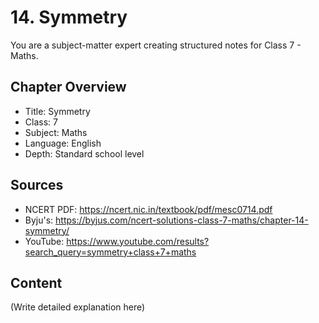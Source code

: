 # 14. Symmetry

You are a subject-matter expert creating structured notes for Class 7 - Maths.

## Chapter Overview
- Title: Symmetry
- Class: 7
- Subject: Maths
- Language: English
- Depth: Standard school level

## Sources
- NCERT PDF: https://ncert.nic.in/textbook/pdf/mesc0714.pdf
- Byju's: https://byjus.com/ncert-solutions-class-7-maths/chapter-14-symmetry/
- YouTube: https://www.youtube.com/results?search_query=symmetry+class+7+maths

## Content
(Write detailed explanation here)
